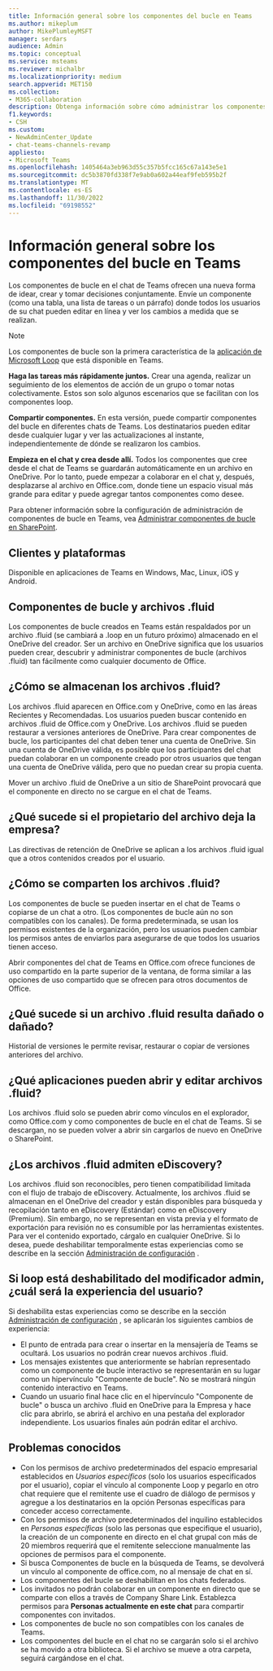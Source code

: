 ```yaml
---
title: Información general sobre los componentes del bucle en Teams
ms.author: mikeplum
author: MikePlumleyMSFT
manager: serdars
audience: Admin
ms.topic: conceptual
ms.service: msteams
ms.reviewer: michalbr
ms.localizationpriority: medium
search.appverid: MET150
ms.collection:
- M365-collaboration
description: Obtenga información sobre cómo administrar los componentes del bucle en Teams.
f1.keywords:
- CSH
ms.custom:
- NewAdminCenter_Update
- chat-teams-channels-revamp
appliesto:
- Microsoft Teams
ms.openlocfilehash: 1405464a3eb963d55c357b5fcc165c67a143e5e1
ms.sourcegitcommit: dc5b3870fd338f7e9ab0a602a44eaf9feb595b2f
ms.translationtype: MT
ms.contentlocale: es-ES
ms.lasthandoff: 11/30/2022
ms.locfileid: "69198552"
---
```

# <a name="overview-of-loop-components-in-teams"></a>Información general sobre los componentes del bucle en Teams

Los componentes de bucle en el chat de Teams ofrecen una nueva forma de idear, crear y tomar decisiones conjuntamente. Envíe un componente (como una tabla, una lista de tareas o un párrafo) donde todos los usuarios de su chat pueden editar en línea y ver los cambios a medida que se realizan. 

> [!Note]
> Los componentes de bucle son la primera característica de la [aplicación de Microsoft Loop](https://www.microsoft.com/en-us/microsoft-loop) que está disponible en Teams. 

**Haga las tareas más rápidamente juntos.** Crear una agenda, realizar un seguimiento de los elementos de acción de un grupo o tomar notas colectivamente. Estos son solo algunos escenarios que se facilitan con los componentes loop.

**Compartir componentes.** En esta versión, puede compartir componentes del bucle en diferentes chats de Teams. Los destinatarios pueden editar desde cualquier lugar y ver las actualizaciones al instante, independientemente de dónde se realizaron los cambios.

**Empieza en el chat y crea desde allí.** Todos los componentes que cree desde el chat de Teams se guardarán automáticamente en un archivo en OneDrive. Por lo tanto, puede empezar a colaborar en el chat y, después, desplazarse al archivo en Office.com, donde tiene un espacio visual más grande para editar y puede agregar tantos componentes como desee.

Para obtener información sobre la configuración de administración de componentes de bucle en Teams, vea [Administrar componentes de bucle en SharePoint](/sharepoint/manage-loop-components).

## <a name="clients-and-platforms"></a>Clientes y plataformas

Disponible en aplicaciones de Teams en Windows, Mac, Linux, iOS y Android.

## <a name="loop-components-and-fluid-files"></a>Componentes de bucle y archivos .fluid

Los componentes de bucle creados en Teams están respaldados por un archivo .fluid (se cambiará a .loop en un futuro próximo) almacenado en el OneDrive del creador. Ser un archivo en OneDrive significa que los usuarios pueden crear, descubrir y administrar componentes de bucle (archivos .fluid) tan fácilmente como cualquier documento de Office. 

## <a name="how-are-fluid-files-stored"></a>¿Cómo se almacenan los archivos .fluid?

Los archivos .fluid aparecen en Office.com y OneDrive, como en las áreas Recientes y Recomendadas. Los usuarios pueden buscar contenido en archivos .fluid de Office.com y OneDrive. Los archivos .fluid se pueden restaurar a versiones anteriores de OneDrive. Para crear componentes de bucle, los participantes del chat deben tener una cuenta de OneDrive. Sin una cuenta de OneDrive válida, es posible que los participantes del chat puedan colaborar en un componente creado por otros usuarios que tengan una cuenta de OneDrive válida, pero que no puedan crear su propia cuenta. 

Mover un archivo .fluid de OneDrive a un sitio de SharePoint provocará que el componente en directo no se cargue en el chat de Teams.

## <a name="what-happens-if-the-owner-of-the-file-leaves-the-company"></a>¿Qué sucede si el propietario del archivo deja la empresa?

Las directivas de retención de OneDrive se aplican a los archivos .fluid igual que a otros contenidos creados por el usuario.

## <a name="how-are-fluid-files-shared"></a>¿Cómo se comparten los archivos .fluid?

Los componentes de bucle se pueden insertar en el chat de Teams o copiarse de un chat a otro. (Los componentes de bucle aún no son compatibles con los canales). De forma predeterminada, se usan los permisos existentes de la organización, pero los usuarios pueden cambiar los permisos antes de enviarlos para asegurarse de que todos los usuarios tienen acceso.

Abrir componentes del chat de Teams en Office.com ofrece funciones de uso compartido en la parte superior de la ventana, de forma similar a las opciones de uso compartido que se ofrecen para otros documentos de Office.

## <a name="what-if-a-fluid-file-becomes-corrupted-or-damaged"></a>¿Qué sucede si un archivo .fluid resulta dañado o dañado?

Historial de versiones le permite revisar, restaurar o copiar de versiones anteriores del archivo.

## <a name="what-apps-can-open-and-edit-fluid-files"></a>¿Qué aplicaciones pueden abrir y editar archivos .fluid?

Los archivos .fluid solo se pueden abrir como vínculos en el explorador, como Office.com y como componentes de bucle en el chat de Teams. Si se descargan, no se pueden volver a abrir sin cargarlos de nuevo en OneDrive o SharePoint.

## <a name="does-fluid-files-support-ediscovery"></a>¿Los archivos .fluid admiten eDiscovery?

Los archivos .fluid son reconocibles, pero tienen compatibilidad limitada con el flujo de trabajo de eDiscovery. Actualmente, los archivos .fluid se almacenan en el OneDrive del creador y están disponibles para búsqueda y recopilación tanto en eDiscovery (Estándar) como en eDiscovery (Premium). Sin embargo, no se representan en vista previa y el formato de exportación para revisión no es consumible por las herramientas existentes. Para ver el contenido exportado, cárgalo en cualquier OneDrive. Si lo desea, puede deshabilitar temporalmente estas experiencias como se describe en la sección [Administración de configuración](/sharepoint/manage-loop-components#settings-management) .

## <a name="if-loop-is-disabled-from-the-admin-switch-what-will-the-user-experience-be"></a>Si loop está deshabilitado del modificador admin, ¿cuál será la experiencia del usuario?

Si deshabilita estas experiencias como se describe en la sección [Administración de configuración](/sharepoint/manage-loop-components#settings-management) , se aplicarán los siguientes cambios de experiencia:

- El punto de entrada para crear o insertar en la mensajería de Teams se ocultará. Los usuarios no podrán crear nuevos archivos .fluid.
- Los mensajes existentes que anteriormente se habrían representado como un componente de bucle interactivo se representarán en su lugar como un hipervínculo "Componente de bucle". No se mostrará ningún contenido interactivo en Teams.
- Cuando un usuario final hace clic en el hipervínculo "Componente de bucle" o busca un archivo .fluid en OneDrive para la Empresa y hace clic para abrirlo, se abrirá el archivo en una pestaña del explorador independiente. Los usuarios finales aún podrán editar el archivo.

## <a name="known-issues"></a>Problemas conocidos

- Con los permisos de archivo predeterminados del espacio empresarial establecidos en *Usuarios específicos* (solo los usuarios especificados por el usuario), copiar el vínculo al componente Loop y pegarlo en otro chat requiere que el remitente use el cuadro de diálogo de permisos y agregue a los destinatarios en la opción Personas específicas para conceder acceso correctamente.
- Con los permisos de archivo predeterminados del inquilino establecidos en *Personas específicas* (solo las personas que especifique el usuario), la creación de un componente en directo en el chat grupal con más de 20 miembros requerirá que el remitente seleccione manualmente las opciones de permisos para el componente.
- Si busca Componentes de bucle en la búsqueda de Teams, se devolverá un vínculo al componente de office.com, no al mensaje de chat en sí.
- Los componentes del bucle se deshabilitan en los chats federados.
- Los invitados no podrán colaborar en un componente en directo que se comparte con ellos a través de Company Share Link. Establezca permisos para **Personas actualmente en este chat** para compartir componentes con invitados.
- Los componentes de bucle no son compatibles con los canales de Teams.
- Los componentes del bucle en el chat no se cargarán solo si el archivo se ha movido a otra biblioteca. Si el archivo se mueve a otra carpeta, seguirá cargándose en el chat.
